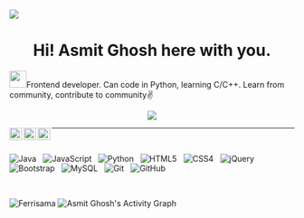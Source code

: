# 
<img src="C:\Users\asmit\OneDrive\Desktop\OnlCourses\VSFiles\IMG\My project.png">
<h1 align="center">Hi! Asmit Ghosh here with you. </h1>
<p><img src="https://raw.githubusercontent.com/iampavangandhi/iampavangandhi/master/gifs/Hi.gif" width="30px">Frontend developer. Can code in Python, learning C/C++. Learn from community, contribute to community✌️</p>
<p align="center">
  <a href="https://github.com/DenverCoder1/readme-typing-svg"><img src="https://readme-typing-svg.herokuapp.com?font=Grape+Nuts&size=23&color=F7E615&center=true&lines=Frontend+Web+Developer;Data+Analytics;Blackadder+Monty+Python;HIMYM+and+Modern+Family"></a>
</p>
<a href="mailto:asmitghosh3@gmail.com">
  <img align="left" alt="Gmail" width="22px" src="https://img.icons8.com/color/48/000000/gmail-new.png" />
</a>
<a href="https://twitter.com/n_aficionado">
  <img align="left" alt="Asmit Ghosh | Twitter" width="22px" src="https://img.icons8.com/color/48/000000/twitter--v1.png" />
</a>
<a href="https://www.linkedin.com/in/asmit-ghosh-444600223/">
  <img align="left" alt="Asmit Ghosh | LinkedIN" width="22px" src="https://raw.githubusercontent.com/peterthehan/peterthehan/master/assets/linkedin.svg" />
</a>
<hr/>


<br>

<p> 
 

![Java](https://img.shields.io/badge/-Java-black?logo=java&style=social)&nbsp;&nbsp;
![JavaScript](https://img.shields.io/badge/-JavaScript-black?logo=javascript&style=social)&nbsp;&nbsp;
![Python](https://img.shields.io/badge/-Python-black?logo=Python&style=social)&nbsp;&nbsp;
![HTML5](https://img.shields.io/badge/-HTML5-black?logo=html5&style=social)&nbsp;&nbsp;
![CSS4](https://img.shields.io/badge/-CSS3-black?logo=css3&style=social)&nbsp;&nbsp;
![jQuery](https://img.shields.io/badge/-jQuery-black?logo=jquery&style=social)&nbsp;&nbsp;
![Bootstrap](https://img.shields.io/badge/-Bootstrap-black?logo=bootstrap&style=social)&nbsp;&nbsp;
![MySQL](https://img.shields.io/badge/-MySQL-black?logo=mysql&style=social)&nbsp;&nbsp;
![Git](https://img.shields.io/badge/-Git-black?logo=git&style=social)&nbsp;&nbsp;
![GitHub](https://img.shields.io/badge/-GitHub-black?logo=github&style=social)&nbsp;&nbsp;
</p>

<br>
<p>
    <img src="https://github-readme-streak-stats.herokuapp.com?user=Ferrisama&theme=merko&hide_border=true&date_format=%5BY%20%5DM%20j" alt="Ferrisama"  />
  
  <img alt="Asmit Ghosh's Activity Graph" src="https://github-readme-stats.vercel.app/api?username=Ferrisama&count_private=true&show_icons=true&include_all_commits=true" />
</p>

<p align="center">
    
</p>

